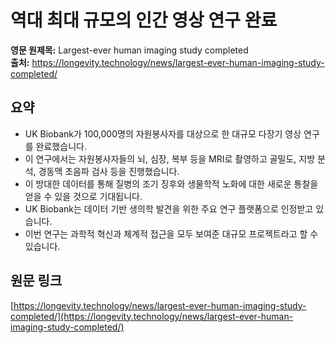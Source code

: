 # 역대 최대 규모의 인간 영상 연구 완료

**영문 원제목:** Largest-ever human imaging study completed  
**출처:** https://longevity.technology/news/largest-ever-human-imaging-study-completed/

## 요약
- UK Biobank가 100,000명의 자원봉사자를 대상으로 한 대규모 다장기 영상 연구를 완료했습니다.
- 이 연구에서는 자원봉사자들의 뇌, 심장, 복부 등을 MRI로 촬영하고 골밀도, 지방 분석, 경동맥 초음파 검사 등을 진행했습니다.
- 이 방대한 데이터를 통해 질병의 조기 징후와 생물학적 노화에 대한 새로운 통찰을 얻을 수 있을 것으로 기대됩니다.
- UK Biobank는 데이터 기반 생의학 발견을 위한 주요 연구 플랫폼으로 인정받고 있습니다.
- 이번 연구는 과학적 혁신과 체계적 접근을 모두 보여준 대규모 프로젝트라고 할 수 있습니다.

## 원문 링크
[https://longevity.technology/news/largest-ever-human-imaging-study-completed/](https://longevity.technology/news/largest-ever-human-imaging-study-completed/)
